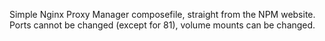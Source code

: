 Simple Nginx Proxy Manager composefile, straight from the NPM website. Ports cannot be changed (except for 81), volume mounts can be changed.